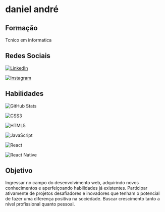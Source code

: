 # daniel andré 

## Formação
Tcnico em informatica

## Redes Sociais 
[![LinkedIn](https://img.shields.io/badge/LinkedIn-000?style=for-the-badge&logo=linkedin&logoColor=0E76A8)](https://www.linkedin.com/in/daniel-alencar-95351a215/)

[![Instagram](https://img.shields.io/badge/Instagram-000?style=for-the-badge&logo=instagram)](https://www.instagram.com/danielalenca.r/)

## Habilidades

![GitHub Stats](https://github-readme-stats.vercel.app/api?username=daniel-andre-alencar&theme=transparent&bg_color=000&border_color=30A3DC&show_icons=true&icon_color=30A3DC&title_color=E94D5F&text_color=FFF)

![CSS3](https://img.shields.io/badge/CSS3-000?style=for-the-badge&logo=css3&logoColor=264CE4)

![HTML5](https://img.shields.io/badge/HTML5-000?style=for-the-badge&logo=html5)

![JavaScript](https://img.shields.io/badge/JavaScript-000?style=for-the-badge&logo=javascript)

![React](https://img.shields.io/badge/React-000?style=for-the-badge&logo=react)

![React Native](https://img.shields.io/badge/React-Native-000?style=for-the-badge&logo=React-Native)


## Objetivo
Ingressar no campo do desenvolvimento web, adquirindo novos conhecimentos e aperfeiçoando habilidades já existentes.
Participar ativamente de projetos desafiadores e inovadores que tenham o potencial de fazer uma diferença positiva na sociedade.
Buscar crescimento tanto a nível profissional quanto pessoal.